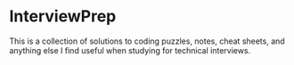 InterviewPrep
=============

This is a collection of solutions to coding puzzles, notes, cheat sheets, and anything else I find useful when studying for technical interviews.
